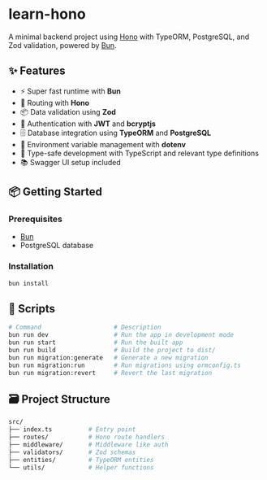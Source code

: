 # learn-hono

A minimal backend project using [Hono](https://hono.dev/) with TypeORM, PostgreSQL, and Zod validation, powered by [Bun](https://bun.sh/).

## ✨ Features

- ⚡ Super fast runtime with **Bun**
- 🧭 Routing with **Hono**
- 📦 Data validation using **Zod**
- 🔐 Authentication with **JWT** and **bcryptjs**
- 🗄️ Database integration using **TypeORM** and **PostgreSQL**
- 📄 Environment variable management with **dotenv**
- 🧪 Type-safe development with TypeScript and relevant type definitions
- 📚 Swagger UI setup included

## 📦 Getting Started

### Prerequisites

- [Bun](https://bun.sh/docs/installation)
- PostgreSQL database

### Installation

```bash
bun install
```

## 📂 Scripts

```bash
# Command                    # Description
bun run dev                  # Run the app in development mode
bun run start                # Run the built app
bun run build                # Build the project to dist/
bun run migration:generate   # Generate a new migration
bun run migration:run        # Run migrations using ormconfig.ts
bun run migration:revert     # Revert the last migration
```

## 🗃 Project Structure

```bash
src/
├── index.ts          # Entry point
├── routes/           # Hono route handlers
├── middleware/       # Middleware like auth
├── validators/       # Zod schemas
├── entities/         # TypeORM entities
└── utils/            # Helper functions
```
